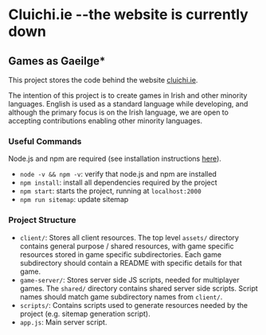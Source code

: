 # Cluichi.ie --the website is currently down
## Games as Gaeilge*

This project stores the code behind the website [cluichi.ie](https://cluichi.ie).

The intention of this project is to create games in Irish and other minority languages. English is used as a standard
language while developing, and although the primary focus is on the Irish language, we are open to accepting contributions
enabling other minority languages.

### Useful Commands
Node.js and npm are required (see installation instructions [here](https://docs.npmjs.com/downloading-and-installing-node-js-and-npm)).

- `node -v && npm -v`: verify that node.js and npm are installed
- `npm install`: install all dependencies required by the project
- `npm start`: starts the project, running at `localhost:2000`
- `npm run sitemap`: update sitemap

### Project Structure

- `client/`: Stores all client resources. The top level `assets/` directory contains general purpose / shared resources, with game specific 
resources stored in game specific subdirectories. Each game subdirectory should contain a README with specific details for that game.
- `game-server/`: Stores server side JS scripts, needed for multiplayer games. The `shared/` directory contains shared server side scripts.
Script names should match game subdirectory names from `client/`. 
- `scripts/`: Contains scripts used to generate resources needed by the project (e.g. sitemap generation script).
- `app.js`: Main server script.

